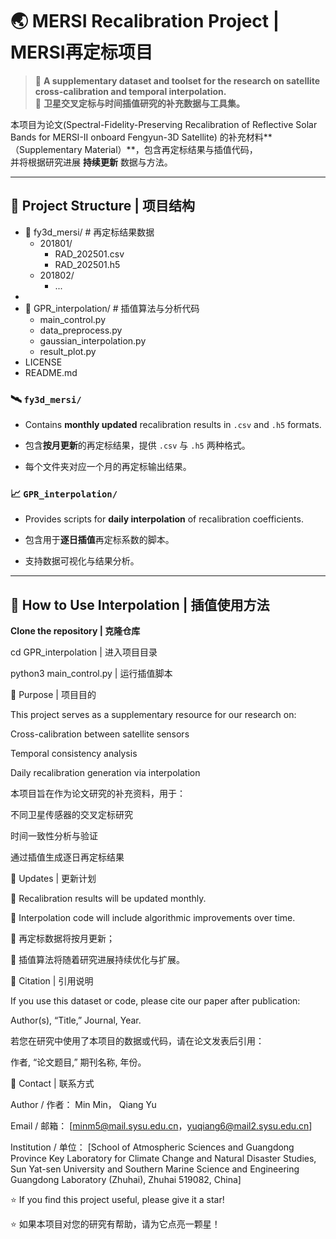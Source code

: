 # 🌏 MERSI Recalibration Project | MERSI再定标项目

> 📘 **A supplementary dataset and toolset for the research on satellite cross-calibration and temporal interpolation.**  
> 📘 **卫星交叉定标与时间插值研究的补充数据与工具集。**

本项目为论文(Spectral-Fidelity-Preserving Recalibration of Reflective Solar Bands for MERSI-II onboard Fengyun-3D Satellite) 的补充材料**（Supplementary Material）**，包含再定标结果与插值代码，  
并将根据研究进展 **持续更新** 数据与方法。

---

## 📂 Project Structure | 项目结构

- 📁 fy3d_mersi/ # 再定标结果数据
  - 201801/
    - RAD_202501.csv
    - RAD_202501.h5
  - 201802/
    - ...
-
- 📁 GPR_interpolation/ # 插值算法与分析代码
  - main_control.py
  - data_preprocess.py
  - gaussian_interpolation.py
  - result_plot.py
- LICENSE
- README.md


### 🛰️ `fy3d_mersi/`

- Contains **monthly updated** recalibration results in `.csv` and `.h5` formats.  

- 包含**按月更新**的再定标结果，提供 `.csv` 与 `.h5` 两种格式。  

- 每个文件夹对应一个月的再定标输出结果。  

### 📈 `GPR_interpolation/`

- Provides scripts for **daily interpolation** of recalibration coefficients.  

- 包含用于**逐日插值**再定标系数的脚本。  

- 支持数据可视化与结果分析。  

---

## 🧩 How to Use Interpolation | 插值使用方法

 **Clone the repository | 克隆仓库**

cd GPR_interpolation | 进入项目目录

python3 main_control.py | 运行插值脚本

🧪 Purpose | 项目目的

This project serves as a supplementary resource for our research on:

Cross-calibration between satellite sensors

Temporal consistency analysis

Daily recalibration generation via interpolation

本项目旨在作为论文研究的补充资料，用于：

不同卫星传感器的交叉定标研究

时间一致性分析与验证

通过插值生成逐日再定标结果

📅 Updates | 更新计划

🔄 Recalibration results will be updated monthly.

🧠 Interpolation code will include algorithmic improvements over time.

🔄 再定标数据将按月更新；

🧠 插值算法将随着研究进展持续优化与扩展。

📜 Citation | 引用说明

If you use this dataset or code, please cite our paper after publication:

Author(s), “Title,” Journal, Year.

若您在研究中使用了本项目的数据或代码，请在论文发表后引用：

作者, “论文题目,” 期刊名称, 年份。

🤝 Contact | 联系方式

Author / 作者： Min Min， Qiang Yu

Email / 邮箱： [minm5@mail.sysu.edu.cn，yuqiang6@mail2.sysu.edu.cn]

Institution / 单位： [School of Atmospheric Sciences and Guangdong Province Key Laboratory for Climate Change and Natural Disaster Studies, Sun Yat-sen University and Southern Marine Science and Engineering Guangdong Laboratory (Zhuhai), Zhuhai 519082, China]

⭐ If you find this project useful, please give it a star!

⭐ 如果本项目对您的研究有帮助，请为它点亮一颗星！
